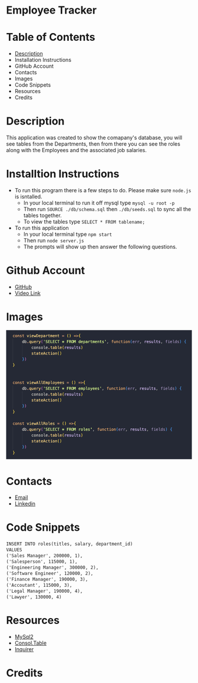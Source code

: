 # Employee Tracker

# Table of Contents
- [Description](#description)
- Installation Instructions
- GitHub Account
- Contacts
- Images
- Code Snippets
- Resources
- Credits


# Description
This application was created to show the comapany's database, you will see tables from the Departments, then from there you can see the roles
along with the Employees and the associated job salaries.

# Installtion Instructions
- To run this program there is a few steps to do. Please make sure `node.js` is isntalled.
  - In your local terminal to run it off mysql type `mysql -u root -p`
  - Then run `SOURCE ./db/schema.sql` then `./db/seeds.sql` to sync all the tables together.
  - To view the tables type `SELECT * FROM tablename;`
- To run this application
  - In your local terminal type `npm start`
  - Then run `node server.js`
  - The prompts will show up then answer the following questions. 

# Github Account
- [GitHub](https://github.com/ashrean)
- [Video Link]()

# Images
![alt text](./assets/Screenshot%202023-02-02%20at%2010.23.01%20PM.png)

# Contacts
- [Email](sese.ashrean@gmail.com)
- [Linkedin](https://www.linkedin.com/in/ashleyrean/)

# Code Snippets
```
INSERT INTO roles(titles, salary, department_id)
VALUES
('Sales Manager', 200000, 1),
('Salesperson', 115000, 1),
('Engineering Manager', 300000, 2),
('Software Engineer', 120000, 2),
('Finance Manager', 190000, 3),
('Accoutant', 115000, 3),
('Legal Manager', 190000, 4),
('Lawyer', 130000, 4)
```

# Resources
- [MySql2](https://www.npmjs.com/package/mysql2)
- [Consol.Table](https://www.npmjs.com/package/console.table)
- [Inquirer](https://www.npmjs.com/package/inquirer/v/8.2.4)

# Credits
